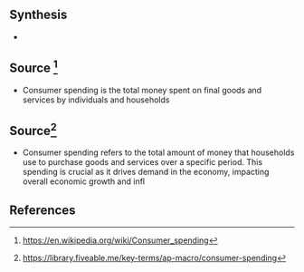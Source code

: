 ## Synthesis
- 
## Source [^1]
- Consumer spending is the total money spent on final goods and services by individuals and households 
## Source[^2]
- Consumer spending refers to the total amount of money that households use to purchase goods and services over a specific period. This spending is crucial as it drives demand in the economy, impacting overall economic growth and infl
## References

[^1]: https://en.wikipedia.org/wiki/Consumer_spending
[^2]: https://library.fiveable.me/key-terms/ap-macro/consumer-spending
